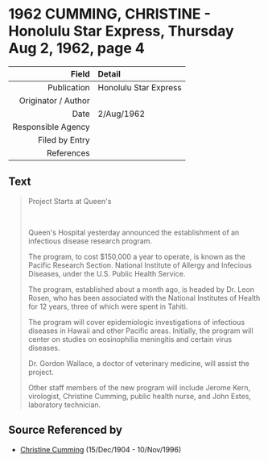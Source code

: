 ﻿---
layout: page
permalink: /sources/s4500166
---

# 1962 CUMMING, CHRISTINE - Honolulu Star Express, Thursday Aug 2, 1962, page 4

Field | Detail
---:|:---
Publication | Honolulu Star Express
Originator / Author | 
Date | 2/Aug/1962
Responsible Agency | 
Filed by Entry | 
References | 

## Text

> Project Starts at Queen's
>
> <br/>
>
> Queen's Hospital yesterday announced the establishment of an infectious disease research program.
>
> The program, to cost $150,000 a year to operate, is known as the Pacific Research Section. National Institute of Allergy and Infecious Diseases, under the U.S. Public Health Service.
>
> The program, established about a month ago, is headed by Dr. Leon Rosen, who has been associated with the National Institutes of Health for 12 years, three of which were spent in Tahiti.
>
> The program will cover epidemiologic investigations of infectious diseases in Hawaii and other Pacific areas. Initially, the program will center on studies on eosinophilia meningitis and certain virus diseases.
>
> Dr. Gordon Wallace, a doctor of veterinary medicine, will assist the project.
>
> Other staff members of the new program will include Jerome Kern, virologist, Christine Cumming, public health nurse, and John Estes, laboratory technician.
>

## Source Referenced by

* [Christine Cumming](../people/@24328630@-christine-cumming-b1904-12-15-d1996-11-10.md) (15/Dec/1904 - 10/Nov/1996)
